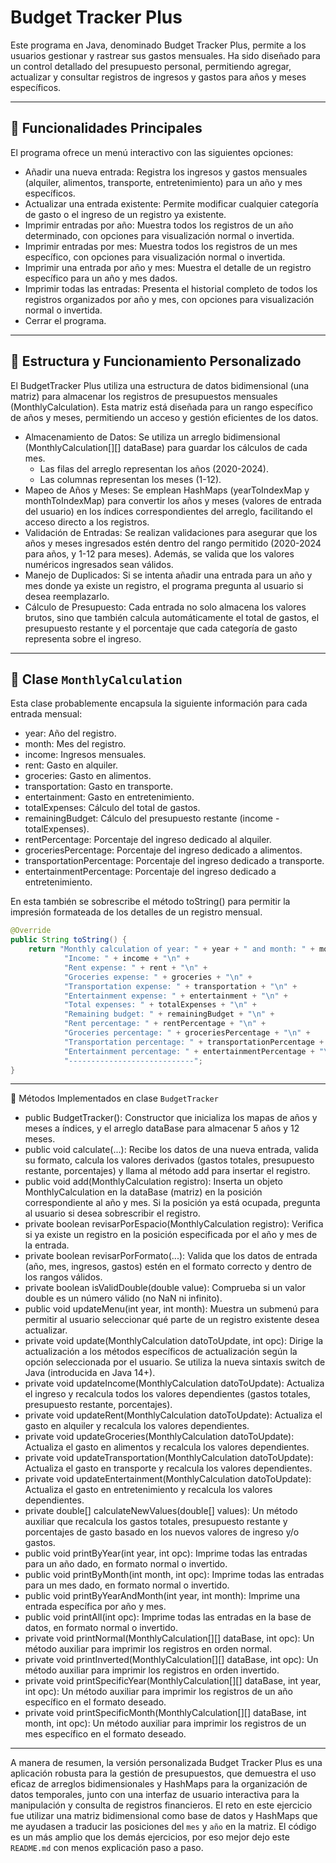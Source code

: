 # Budget Tracker Plus

Este programa en Java, denominado Budget Tracker Plus, permite a los usuarios gestionar y rastrear sus gastos mensuales. Ha sido diseñado para un control detallado del presupuesto personal, permitiendo agregar, actualizar y consultar registros de ingresos y gastos para años y meses específicos.

---

## 📌 Funcionalidades Principales

El programa ofrece un menú interactivo con las siguientes opciones:

- Añadir una nueva entrada: Registra los ingresos y gastos mensuales (alquiler, alimentos, transporte, entretenimiento) para un año y mes específicos.
- Actualizar una entrada existente: Permite modificar cualquier categoría de gasto o el ingreso de un registro ya existente.
- Imprimir entradas por año: Muestra todos los registros de un año determinado, con opciones para visualización normal o invertida.
- Imprimir entradas por mes: Muestra todos los registros de un mes específico, con opciones para visualización normal o invertida.
- Imprimir una entrada por año y mes: Muestra el detalle de un registro específico para un año y mes dados.
- Imprimir todas las entradas: Presenta el historial completo de todos los registros organizados por año y mes, con opciones para visualización normal o invertida.
- Cerrar el programa.

---

## 🔧 Estructura y Funcionamiento Personalizado

El BudgetTracker Plus utiliza una estructura de datos bidimensional (una matriz) para almacenar los registros de presupuestos mensuales (MonthlyCalculation). Esta matriz está diseñada para un rango específico de años y meses, permitiendo un acceso y gestión eficientes de los datos.

- Almacenamiento de Datos: Se utiliza un arreglo bidimensional (MonthlyCalculation[][] dataBase) para guardar los cálculos de cada mes.
  - Las filas del arreglo representan los años (2020-2024).
  - Las columnas representan los meses (1-12).
- Mapeo de Años y Meses: Se emplean HashMaps (yearToIndexMap y monthToIndexMap) para convertir los años y meses (valores de entrada del usuario) en los índices correspondientes del arreglo, facilitando el acceso directo a los registros.
- Validación de Entradas: Se realizan validaciones para asegurar que los años y meses ingresados estén dentro del rango permitido (2020-2024 para años, y 1-12 para meses). Además, se valida que los valores numéricos ingresados sean válidos.
- Manejo de Duplicados: Si se intenta añadir una entrada para un año y mes donde ya existe un registro, el programa pregunta al usuario si desea reemplazarlo.
- Cálculo de Presupuesto: Cada entrada no solo almacena los valores brutos, sino que también calcula automáticamente el total de gastos, el presupuesto restante y el porcentaje que cada categoría de gasto representa sobre el ingreso.

---

## 🧩 Clase `MonthlyCalculation`

Esta clase probablemente encapsula la siguiente información para cada entrada mensual:

- year: Año del registro.
- month: Mes del registro.
- income: Ingresos mensuales.
- rent: Gasto en alquiler.
- groceries: Gasto en alimentos.
- transportation: Gasto en transporte.
- entertainment: Gasto en entretenimiento.
- totalExpenses: Cálculo del total de gastos.
- remainingBudget: Cálculo del presupuesto restante (income - totalExpenses).
- rentPercentage: Porcentaje del ingreso dedicado al alquiler.
- groceriesPercentage: Porcentaje del ingreso dedicado a alimentos.
- transportationPercentage: Porcentaje del ingreso dedicado a transporte.
- entertainmentPercentage: Porcentaje del ingreso dedicado a entretenimiento.

En esta también se sobrescribe el método toString() para permitir la impresión formateada de los detalles de un registro mensual.

```java
@Override
public String toString() {
    return "Monthly calculation of year: " + year + " and month: " + month + "\n" +
            "Income: " + income + "\n" +
            "Rent expense: " + rent + "\n" +
            "Groceries expense: " + groceries + "\n" +
            "Transportation expense: " + transportation + "\n" +
            "Entertainment expense: " + entertainment + "\n" +
            "Total expenses: " + totalExpenses + "\n" +
            "Remaining budget: " + remainingBudget + "\n" +
            "Rent percentage: " + rentPercentage + "\n" +
            "Groceries percentage: " + groceriesPercentage + "\n" +
            "Transportation percentage: " + transportationPercentage + "\n" +
            "Entertainment percentage: " + entertainmentPercentage + "\n" +
            "----------------------------";
}
```

---

🧐 Métodos Implementados en clase `BudgetTracker`

- public BudgetTracker(): Constructor que inicializa los mapas de años y meses a índices, y el arreglo dataBase para almacenar 5 años y 12 meses.
- public void calculate(...): Recibe los datos de una nueva entrada, valida su formato, calcula los valores derivados (gastos totales, presupuesto restante, porcentajes) y llama al método add para insertar el registro.
- public void add(MonthlyCalculation registro): Inserta un objeto MonthlyCalculation en la dataBase (matriz) en la posición correspondiente al año y mes. Si la posición ya está ocupada, pregunta al usuario si desea sobrescribir el registro.
- private boolean revisarPorEspacio(MonthlyCalculation registro): Verifica si ya existe un registro en la posición especificada por el año y mes de la entrada.
- private boolean revisarPorFormato(...): Valida que los datos de entrada (año, mes, ingresos, gastos) estén en el formato correcto y dentro de los rangos válidos.
- private boolean isValidDouble(double value): Comprueba si un valor double es un número válido (no NaN ni infinito).
- public void updateMenu(int year, int month): Muestra un submenú para permitir al usuario seleccionar qué parte de un registro existente desea actualizar.
- private void update(MonthlyCalculation datoToUpdate, int opc): Dirige la actualización a los métodos específicos de actualización según la opción seleccionada por el usuario. Se utiliza la nueva sintaxis switch de Java (introducida en Java 14+).
- private void updateIncome(MonthlyCalculation datoToUpdate): Actualiza el ingreso y recalcula todos los valores dependientes (gastos totales, presupuesto restante, porcentajes).
- private void updateRent(MonthlyCalculation datoToUpdate): Actualiza el gasto en alquiler y recalcula los valores dependientes.
- private void updateGroceries(MonthlyCalculation datoToUpdate): Actualiza el gasto en alimentos y recalcula los valores dependientes.
- private void updateTransportation(MonthlyCalculation datoToUpdate): Actualiza el gasto en transporte y recalcula los valores dependientes.
- private void updateEntertainment(MonthlyCalculation datoToUpdate): Actualiza el gasto en entretenimiento y recalcula los valores dependientes.
- private double[] calculateNewValues(double[] values): Un método auxiliar que recalcula los gastos totales, presupuesto restante y porcentajes de gasto basado en los nuevos valores de ingreso y/o gastos.
- public void printByYear(int year, int opc): Imprime todas las entradas para un año dado, en formato normal o invertido.
- public void printByMonth(int month, int opc): Imprime todas las entradas para un mes dado, en formato normal o invertido.
- public void printByYearAndMonth(int year, int month): Imprime una entrada específica por año y mes.
- public void printAll(int opc): Imprime todas las entradas en la base de datos, en formato normal o invertido.
- private void printNormal(MonthlyCalculation[][] dataBase, int opc): Un método auxiliar para imprimir los registros en orden normal.
- private void printInverted(MonthlyCalculation[][] dataBase, int opc): Un método auxiliar para imprimir los registros en orden invertido.
- private void printSpecificYear(MonthlyCalculation[][] dataBase, int year, int opc): Un método auxiliar para imprimir los registros de un año específico en el formato deseado.
- private void printSpecificMonth(MonthlyCalculation[][] dataBase, int month, int opc): Un método auxiliar para imprimir los registros de un mes específico en el formato deseado.

---

A manera de resumen, la versión personalizada Budget Tracker Plus es una aplicación robusta para la gestión de presupuestos, que demuestra el uso eficaz de arreglos bidimensionales y HashMaps para la organización de datos temporales, junto con una interfaz de usuario interactiva para la manipulación y consulta de registros financieros.
El reto en este ejercicio fue utilizar una matriz bidimensional como base de datos y HashMaps que me ayudasen a traducir las posiciones del `mes` y `año` en la matriz.
El código es un más amplio que los demás ejercicios, por eso mejor dejo este `README.md` con menos explicación paso a paso.

